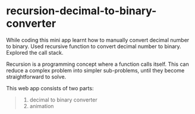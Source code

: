 # recursion-decimal-to-binary-converter

While coding this mini app learnt how to manually convert decimal number to binary. 
Used recursive function to convert decimal number to binary. Explored the call stack.

Recursion is a programming concept where a function calls itself. This can reduce a complex problem into simpler sub-problems, until they become straightforward to solve.

This web app consists of two parts:
> 1. decimal to binary converter
> 2. animation

